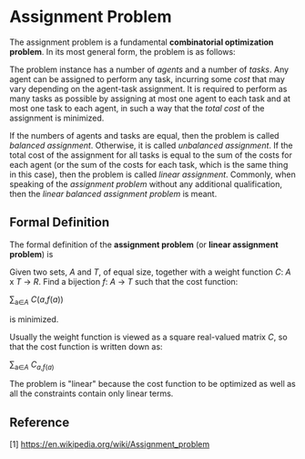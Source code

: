 # Assignment Problem

The assignment problem is a fundamental **combinatorial optimization problem**. In its most general form, the problem is as follows:

The problem instance has a number of *agents* and a number of *tasks*. Any agent can be assigned to perform any task, incurring some *cost* that may vary depending on the agent-task assignment. It is required to perform as many tasks as possible by assigning at most one agent to each task and at most one task to each agent, in such a way that the *total cost* of the assignment is minimized.

If the numbers of agents and tasks are equal, then the problem is called *balanced assignment*. Otherwise, it is called *unbalanced assignment*. If the total cost of the assignment for all tasks is equal to the sum of the costs for each agent (or the sum of the costs for each task, which is the same thing in this case), then the problem is called *linear assignment*. Commonly, when speaking of the *assignment problem* without any additional qualification, then the *linear balanced assignment problem* is meant.

## Formal Definition

The formal definition of the **assignment problem** (or **linear assignment problem**) is

Given two sets, *A* and *T*, of equal size, together with a weight function *C*: *A* x *T* &rightarrow; *R*. Find a bijection *f*: *A* &rightarrow; *T* such that the cost function:

&sum;<sub>a&in;*A*</sub> *C*(*a*,*f*(*a*))

is minimized.

Usually the weight function is viewed as a square real-valued matrix *C*, so that the cost function is written down as:

&sum;<sub>a&in;*A*</sub> *C*<sub>*a*,*f*(*a*)</sub>

The problem is "linear" because the cost function to be optimized as well as all the constraints contain only linear terms.

 
## Reference

[1] https://en.wikipedia.org/wiki/Assignment_problem
